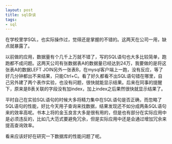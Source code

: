 ```yaml
---
layout: post
title: sql杂谈
tags:
- sql
---
```

在学校里学SQL，也实际操作过，觉得还是掌握的不错的。这两天在公司一用，缺点就暴露了。

以前做的应用，数据量有个几千上万就不错了，写的SQL语句也大多比较简单，跑跑都不成问题。这两天公司有张数据表A的数据量已经达到24万，我要做的是将这张表A的数据LEFT JOIN另外一张表B，在mysql客户端上一跑，没有反应，等了好几分钟都出不来结果，只能Ctrl+C。看了好久都看不出SQL语句错在哪里，自己另外建了两个表作实验，也没有问题，很快就能显示结果。后来在同事的提醒下，原来是B表关联的字段没有加index，加上index之后果然很快就显示结果了。

平时自己在实验SQL语句的时候大多将精力集中在SQL语句是否正确，而忽略了SQL语句的性能，好比今天用子查询来找数据，结果发现还不如分成两条SQL语句来的效率高呢。书本上将的金玉良言大多是很有用的，但是也有部分在实际应用中是必须违反的，比如几大范式要避免冗余，但是实际应用中还是会通过增加冗余来提高查询效率。

看来应该好好在研究一下数据库的性能问题了呢。
